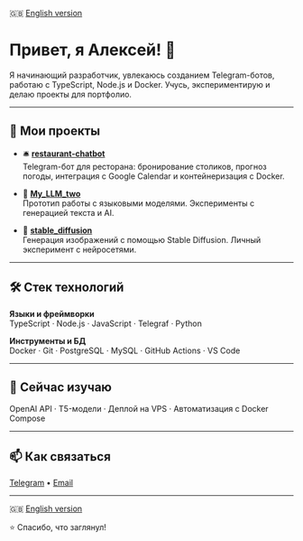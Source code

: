🇬🇧 [English version](README.md)

# Привет, я Алексей! 👋

Я начинающий разработчик, увлекаюсь созданием Telegram-ботов, работаю с TypeScript, Node.js и Docker. Учусь, экспериментирую и делаю проекты для портфолио.

---

## 💼 Мои проекты

- 🛎 **[restaurant-chatbot](https://github.com/Alex-Likurg/restaurant-chatbot)**  
  Telegram-бот для ресторана: бронирование столиков, прогноз погоды, интеграция с Google Calendar и контейнеризация с Docker.

- 🧠 **[My_LLM_two](https://github.com/Alex-Likurg/My_LLM_two)**  
  Прототип работы с языковыми моделями. Эксперименты с генерацией текста и AI.

- 🎨 **[stable_diffusion](https://github.com/Alex-Likurg/stable_diffusion)**  
  Генерация изображений с помощью Stable Diffusion. Личный эксперимент с нейросетями.

---

## 🛠 Стек технологий

**Языки и фреймворки**  
TypeScript · Node.js · JavaScript · Telegraf · Python

**Инструменты и БД**  
Docker · Git · PostgreSQL · MySQL · GitHub Actions · VS Code

---

## 🌱 Сейчас изучаю
OpenAI API · T5-модели · Деплой на VPS · Автоматизация с Docker Compose

---

## 📫 Как связаться

[Telegram](https://t.me/AlexLikurg) • [Email](mailto:likurg68@gmail.com)

---

🇬🇧 [English version](README.md)


⭐ Спасибо, что заглянул!
